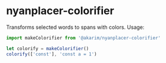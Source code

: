 # nyanplacer-colorifier

  Transforms selected words to spans with colors.
  Usage:
```js
import makeColorifier from '@akarim/nyanplacer-colorifier'

let colorify = makeColorifier()
colorify(['const'], 'const a = 1')
```
